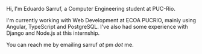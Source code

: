 Hi, I'm Eduardo Sarruf, a Computer Engineering student at PUC-Rio.

I'm currently working with Web Development at ECOA PUCRIO, mainly using Angular, TypeScript and PostgreSQL.
I've also had some experience with Django and Node.js at this internship.

You can reach me by emailing sarruf *at* pm *dot* me. 

